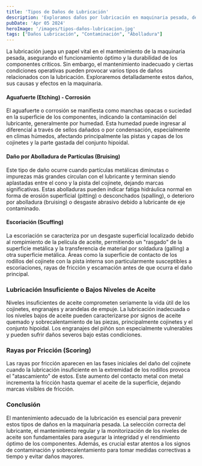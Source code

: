 ```yaml
---
title: 'Tipos de Daños de Lubricación'
description: 'Exploramos daños por lubricación en maquinaria pesada, desde corrosión hasta fricción, y su prevención con mantenimiento adecuado. #MantenimientoPreventivo'
pubDate: 'Apr 05 2024'
heroImage: '/images/tipos-daños-lubricacion.jpg'
tags: ["Daños Lubricación", "Contaminación", "Abolladura"]
---
```

La lubricación juega un papel vital en el mantenimiento de la maquinaria pesada, asegurando el funcionamiento óptimo y la durabilidad de los componentes críticos. Sin embargo, el mantenimiento inadecuado y ciertas condiciones operativas pueden provocar varios tipos de daños relacionados con la lubricación. Exploraremos detalladamente estos daños, sus causas y efectos en la maquinaria.
#### Aguafuerte (Etching) - Corrosión
El aguafuerte o corrosión se manifiesta como manchas opacas o suciedad en la superficie de los componentes, indicando la contaminación del lubricante, generalmente por humedad. Esta humedad puede ingresar al diferencial a través de sellos dañados o por condensación, especialmente en climas húmedos, afectando principalmente las pistas y capas de los cojinetes y la parte gastada del conjunto hipoidal.
#### Daño por Abolladura de Partículas (Bruising)
Este tipo de daño ocurre cuando partículas metálicas diminutas o impurezas más grandes circulan con el lubricante y terminan siendo aplastadas entre el cono y la pista del cojinete, dejando marcas significativas. Estas abolladuras pueden indicar fatiga hidráulica normal en forma de erosión superficial (pitting) o desconchados (spalling), o deterioro por abolladura (bruising) o desgaste abrasivo debido a lubricante de eje contaminado.
#### Escoriación (Scuffing)
La escoriación se caracteriza por un desgaste superficial localizado debido al rompimiento de la película de aceite, permitiendo un "rasgado" de la superficie metálica y la transferencia de material por soldadura (galling) a otra superficie metálica. Áreas como la superficie de contacto de los rodillos del cojinete con la pista interna son particularmente susceptibles a escoriaciones, rayas de fricción y escamación antes de que ocurra el daño principal.
### Lubricación Insuficiente o Bajos Niveles de Aceite
Niveles insuficientes de aceite comprometen seriamente la vida útil de los cojinetes, engranajes y arandelas de empuje. La lubricación inadecuada o los niveles bajos de aceite pueden caracterizarse por signos de aceite quemado y sobrecalentamiento de las piezas, principalmente cojinetes y el conjunto hipoidal. Los engranajes del piñón son especialmente vulnerables y pueden sufrir daños severos bajo estas condiciones.
### Rayas por Fricción (Scoring)
Las rayas por fricción aparecen en las fases iniciales del daño del cojinete cuando la lubricación insuficiente en la extremidad de los rodillos provoca el "atascamiento" de estos. Este aumento del contacto metal con metal incrementa la fricción hasta quemar el aceite de la superficie, dejando marcas visibles de fricción.
### Conclusión
El mantenimiento adecuado de la lubricación es esencial para prevenir estos tipos de daños en la maquinaria pesada. La selección correcta del lubricante, el mantenimiento regular y la monitorización de los niveles de aceite son fundamentales para asegurar la integridad y el rendimiento óptimo de los componentes. Además, es crucial estar atentos a los signos de contaminación y sobrecalentamiento para tomar medidas correctivas a tiempo y evitar daños mayores.
